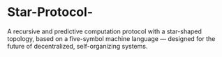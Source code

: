 # Star-Protocol-
A recursive and predictive computation protocol with a star-shaped topology, based on a five-symbol machine language — designed for the future of decentralized, self-organizing systems.
